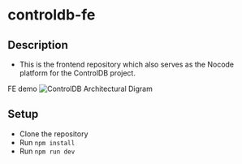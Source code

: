 # controldb-fe

## Description
- This is the frontend repository which also serves as the Nocode platform for the ControlDB project.

FE demo
![ControlDB Architectural Digram](https://user-images.githubusercontent.com/17959564/219963357-4481eea5-8b93-4950-9b91-c968e60c2001.png)

## Setup
- Clone the repository
- Run `npm install`
- Run `npm run dev`